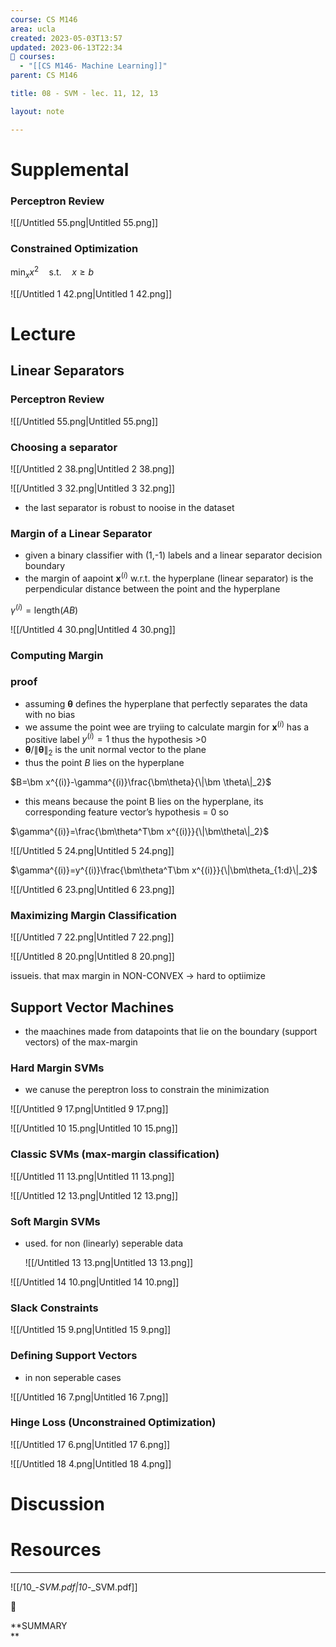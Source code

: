 ```yaml
---
course: CS M146
area: ucla
created: 2023-05-03T13:57
updated: 2023-06-13T22:34
📕 courses:
  - "[[CS M146- Machine Learning]]"
parent: CS M146

title: 08 - SVM - lec. 11, 12, 13

layout: note

---
```

# Supplemental

### Perceptron Review

![[/Untitled 55.png|Untitled 55.png]]

### Constrained Optimization

$\min_x x^2\quad\text{s.t.}\quad x\ge b$

![[/Untitled 1 42.png|Untitled 1 42.png]]

  

# Lecture

## Linear Separators

### Perceptron Review

![[/Untitled 55.png|Untitled 55.png]]

### Choosing a separator

![[/Untitled 2 38.png|Untitled 2 38.png]]

![[/Untitled 3 32.png|Untitled 3 32.png]]

- the last separator is robust to nooise in the dataset

### Margin of a Linear Separator

- given a binary classifier with (1,-1) labels and a linear separator decision boundary
- the margin of aapoint $\bm x^{(i)}$﻿ w.r.t. the hyperplane (linear separator) is the perpendicular distance between the point and the hyperplane

$\gamma^{(i)}=\text{length}(AB)$

![[/Untitled 4 30.png|Untitled 4 30.png]]

### Computing Margin

### proof

- assuming $\bm \theta$﻿ defines the hyperplane that perfectly separates the data with no bias
- we assume the point wee are tryiing to calculate margin for $\bm x^{(i)}$﻿ has a positive label $y^{(i)}=1$﻿ thus the hypothesis >0
- $\bm \theta/\|\bm\theta\|_2$﻿ is the unit normal vector to the plane
- thus the point $B$﻿ lies on the hyperplane

$B=\bm x^{(i)}-\gamma^{(i)}\frac{\bm\theta}{\|\bm \theta\|_2}$

- this means because the point B lies on the hyperplane, its corresponding feature vector’s hypothesis = 0 so

$\gamma^{(i)}=\frac{\bm\theta^T\bm x^{(i)}}{\|\bm\theta\|_2}$

![[/Untitled 5 24.png|Untitled 5 24.png]]

$\gamma^{(i)}=y^{(i)}\frac{\bm\theta^T\bm x^{(i)}}{\|\bm\theta_{1:d}\|_2}$

![[/Untitled 6 23.png|Untitled 6 23.png]]

### Maximizing Margin Classification

![[/Untitled 7 22.png|Untitled 7 22.png]]

![[/Untitled 8 20.png|Untitled 8 20.png]]

issueis. that max margin in NON-CONVEX → hard to optiimize

## Support Vector Machines

- the maachines made from datapoints that lie on the boundary (support vectors) of the max-margin

### Hard Margin SVMs

- we canuse the pereptron loss to constrain the minimization

![[/Untitled 9 17.png|Untitled 9 17.png]]

![[/Untitled 10 15.png|Untitled 10 15.png]]

### Classic SVMs (max-margin classification)

![[/Untitled 11 13.png|Untitled 11 13.png]]

![[/Untitled 12 13.png|Untitled 12 13.png]]

### Soft Margin SVMs

- used. for non (linearly) seperable data
    
    ![[/Untitled 13 13.png|Untitled 13 13.png]]
    

![[/Untitled 14 10.png|Untitled 14 10.png]]

### Slack Constraints

![[/Untitled 15 9.png|Untitled 15 9.png]]

### Defining Support Vectors

- in non seperable cases

![[/Untitled 16 7.png|Untitled 16 7.png]]

### Hinge Loss (Unconstrained Optimization)

![[/Untitled 17 6.png|Untitled 17 6.png]]

![[/Untitled 18 4.png|Untitled 18 4.png]]

  

# Discussion

  

# Resources

---

![[/10_-_SVM.pdf|10_-_SVM.pdf]]

  

📌

**SUMMARY  
**